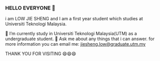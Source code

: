 ### HELLO EVERYONE 👋

<!--
**jiesheng4616/jiesheng4616** is a ✨ _special_ ✨ repository because its `README.md` (this file) appears on your GitHub profile.

Here are some ideas to get you started:

- 🔭 I’m currently working on ...
- 🌱 I’m currently learning ...
- 👯 I’m looking to collaborate on 
- 🤔 I’m looking for help with ...
- 💬 Ask me about any things
- 📫 How to reach me: ...
- 😄 Pronouns: ...

-->i am LOW JIE SHENG and I am a first year student which studies at Universiti Teknologi Malaysia.
🔭 I’m currently study in Universiti Teknologi Malaysia(UTM) as a undergraduate student.
💬 Ask me about any things that i can answer.
for more information you can email me: jiesheng.low@graduate.utm.my

THANK YOU FOR VISITING 😄😄😄
